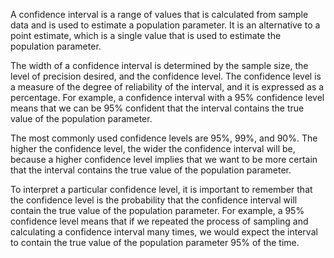 A confidence interval is a range of values that is calculated from sample data and is used to estimate a population
parameter. It is an alternative to a point estimate, which is a single value that is used to estimate the population
parameter.

The width of a confidence interval is determined by the sample size, the level of precision desired, and the confidence
level. The confidence level is a measure of the degree of reliability of the interval, and it is expressed as a
percentage. For example, a confidence interval with a 95% confidence level means that we can be 95% confident that the
interval contains the true value of the population parameter.

The most commonly used confidence levels are 95%, 99%, and 90%. The higher the confidence level, the wider the
confidence interval will be, because a higher confidence level implies that we want to be more certain that the interval
contains the true value of the population parameter.

To interpret a particular confidence level, it is important to remember that the confidence level is the probability
that the confidence interval will contain the true value of the population parameter. For example, a 95% confidence
level means that if we repeated the process of sampling and calculating a confidence interval many times, we would
expect the interval to contain the true value of the population parameter 95% of the time.